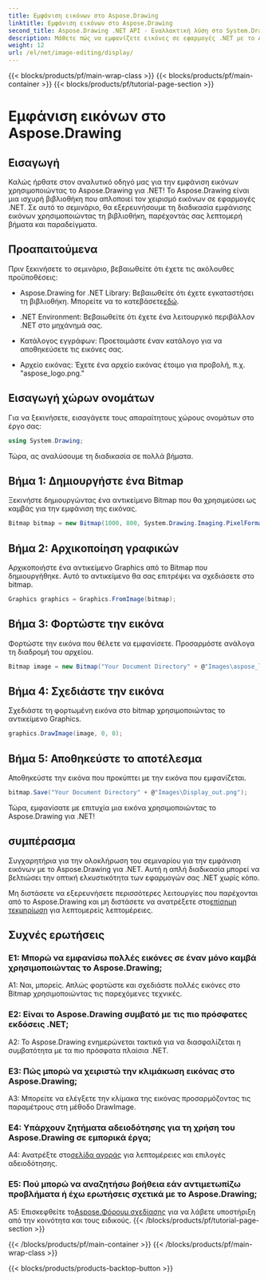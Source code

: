 ```yaml
---
title: Εμφάνιση εικόνων στο Aspose.Drawing
linktitle: Εμφάνιση εικόνων στο Aspose.Drawing
second_title: Aspose.Drawing .NET API - Εναλλακτική λύση στο System.Drawing.Common
description: Μάθετε πώς να εμφανίζετε εικόνες σε εφαρμογές .NET με το Aspose.Drawing. Ακολουθήστε το σεμινάριο μας για εύκολα βήματα και βελτιώστε το οπτικό σας περιεχόμενο.
weight: 12
url: /el/net/image-editing/display/
---
```


{{< blocks/products/pf/main-wrap-class >}}
{{< blocks/products/pf/main-container >}}
{{< blocks/products/pf/tutorial-page-section >}}

# Εμφάνιση εικόνων στο Aspose.Drawing

## Εισαγωγή

Καλώς ήρθατε στον αναλυτικό οδηγό μας για την εμφάνιση εικόνων χρησιμοποιώντας το Aspose.Drawing για .NET! Το Aspose.Drawing είναι μια ισχυρή βιβλιοθήκη που απλοποιεί τον χειρισμό εικόνων σε εφαρμογές .NET. Σε αυτό το σεμινάριο, θα εξερευνήσουμε τη διαδικασία εμφάνισης εικόνων χρησιμοποιώντας τη βιβλιοθήκη, παρέχοντάς σας λεπτομερή βήματα και παραδείγματα.

## Προαπαιτούμενα

Πριν ξεκινήσετε το σεμινάριο, βεβαιωθείτε ότι έχετε τις ακόλουθες προϋποθέσεις:

-  Aspose.Drawing for .NET Library: Βεβαιωθείτε ότι έχετε εγκαταστήσει τη βιβλιοθήκη. Μπορείτε να το κατεβάσετε[εδώ](https://releases.aspose.com/drawing/net/).

- .NET Environment: Βεβαιωθείτε ότι έχετε ένα λειτουργικό περιβάλλον .NET στο μηχάνημά σας.

- Κατάλογος εγγράφων: Προετοιμάστε έναν κατάλογο για να αποθηκεύσετε τις εικόνες σας.

- Αρχείο εικόνας: Έχετε ένα αρχείο εικόνας έτοιμο για προβολή, π.χ. "aspose_logo.png."

## Εισαγωγή χώρων ονομάτων

Για να ξεκινήσετε, εισαγάγετε τους απαραίτητους χώρους ονομάτων στο έργο σας:

```csharp
using System.Drawing;
```

Τώρα, ας αναλύσουμε τη διαδικασία σε πολλά βήματα.

## Βήμα 1: Δημιουργήστε ένα Bitmap

Ξεκινήστε δημιουργώντας ένα αντικείμενο Bitmap που θα χρησιμεύσει ως καμβάς για την εμφάνιση της εικόνας.

```csharp
Bitmap bitmap = new Bitmap(1000, 800, System.Drawing.Imaging.PixelFormat.Format32bppPArgb);
```

## Βήμα 2: Αρχικοποίηση γραφικών

Αρχικοποιήστε ένα αντικείμενο Graphics από το Bitmap που δημιουργήθηκε. Αυτό το αντικείμενο θα σας επιτρέψει να σχεδιάσετε στο bitmap.

```csharp
Graphics graphics = Graphics.FromImage(bitmap);
```

## Βήμα 3: Φορτώστε την εικόνα

Φορτώστε την εικόνα που θέλετε να εμφανίσετε. Προσαρμόστε ανάλογα τη διαδρομή του αρχείου.

```csharp
Bitmap image = new Bitmap("Your Document Directory" + @"Images\aspose_logo.png");
```

## Βήμα 4: Σχεδιάστε την εικόνα

Σχεδιάστε τη φορτωμένη εικόνα στο bitmap χρησιμοποιώντας το αντικείμενο Graphics.

```csharp
graphics.DrawImage(image, 0, 0);
```

## Βήμα 5: Αποθηκεύστε το αποτέλεσμα

Αποθηκεύστε την εικόνα που προκύπτει με την εικόνα που εμφανίζεται.

```csharp
bitmap.Save("Your Document Directory" + @"Images\Display_out.png");
```

Τώρα, εμφανίσατε με επιτυχία μια εικόνα χρησιμοποιώντας το Aspose.Drawing για .NET!

## συμπέρασμα

Συγχαρητήρια για την ολοκλήρωση του σεμιναρίου για την εμφάνιση εικόνων με το Aspose.Drawing για .NET. Αυτή η απλή διαδικασία μπορεί να βελτιώσει την οπτική ελκυστικότητα των εφαρμογών σας .NET χωρίς κόπο.

Μη διστάσετε να εξερευνήσετε περισσότερες λειτουργίες που παρέχονται από το Aspose.Drawing και μη διστάσετε να ανατρέξετε στο[επίσημη τεκμηρίωση](https://reference.aspose.com/drawing/net/) για λεπτομερείς λεπτομέρειες.

## Συχνές ερωτήσεις

### Ε1: Μπορώ να εμφανίσω πολλές εικόνες σε έναν μόνο καμβά χρησιμοποιώντας το Aspose.Drawing;

Α1: Ναι, μπορείς. Απλώς φορτώστε και σχεδιάστε πολλές εικόνες στο Bitmap χρησιμοποιώντας τις παρεχόμενες τεχνικές.

### Ε2: Είναι το Aspose.Drawing συμβατό με τις πιο πρόσφατες εκδόσεις .NET;

A2: Το Aspose.Drawing ενημερώνεται τακτικά για να διασφαλίζεται η συμβατότητα με τα πιο πρόσφατα πλαίσια .NET.

### Ε3: Πώς μπορώ να χειριστώ την κλιμάκωση εικόνας στο Aspose.Drawing;

A3: Μπορείτε να ελέγξετε την κλίμακα της εικόνας προσαρμόζοντας τις παραμέτρους στη μέθοδο DrawImage.

### Ε4: Υπάρχουν ζητήματα αδειοδότησης για τη χρήση του Aspose.Drawing σε εμπορικά έργα;

A4: Ανατρέξτε στο[σελίδα αγοράς](https://purchase.aspose.com/buy) για λεπτομέρειες και επιλογές αδειοδότησης.

### Ε5: Πού μπορώ να αναζητήσω βοήθεια εάν αντιμετωπίζω προβλήματα ή έχω ερωτήσεις σχετικά με το Aspose.Drawing;

 A5: Επισκεφθείτε το[Aspose.Φόρουμ σχεδίασης](https://forum.aspose.com/c/diagram/17) για να λάβετε υποστήριξη από την κοινότητα και τους ειδικούς.
{{< /blocks/products/pf/tutorial-page-section >}}

{{< /blocks/products/pf/main-container >}}
{{< /blocks/products/pf/main-wrap-class >}}

{{< blocks/products/products-backtop-button >}}
